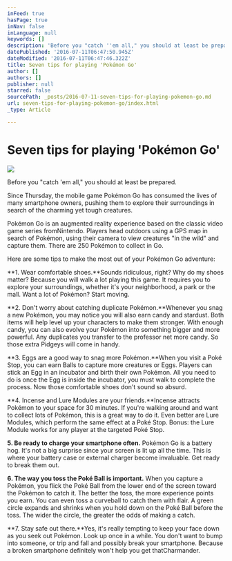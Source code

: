 ```yaml
---
inFeed: true
hasPage: true
inNav: false
inLanguage: null
keywords: []
description: 'Before you "catch ''em all," you should at least be prepared.'
datePublished: '2016-07-11T06:47:50.945Z'
dateModified: '2016-07-11T06:47:46.322Z'
title: Seven tips for playing 'Pokémon Go'
author: []
authors: []
publisher: null
starred: false
sourcePath: _posts/2016-07-11-seven-tips-for-playing-pokemon-go.md
url: seven-tips-for-playing-pokemon-go/index.html
_type: Article

---
```

# Seven tips for playing 'Pokémon Go'
![](https://the-grid-user-content.s3-us-west-2.amazonaws.com/45949850-3220-477c-ad37-2418343cb21d.png)

Before you "catch 'em all," you should at least be prepared.

Since Thursday, the mobile game Pokémon Go has consumed the lives of many smartphone owners, pushing them to explore their surroundings in search of the charming yet tough creatures.

Pokémon Go is an augmented reality experience based on the classic video game series fromNintendo. Players head outdoors using a GPS map in search of Pokémon, using their camera to view creatures "in the wild" and capture them. There are 250 Pokémon to collect in Go.

Here are some tips to make the most out of your Pokémon Go adventure:

**1\. Wear comfortable shoes.**Sounds ridiculous, right? Why do my shoes matter? Because you will walk a lot playing this game. It requires you to explore your surroundings, whether it's your neighborhood, a park or the mall. Want a lot of Pokémon? Start moving.

**2\. Don't worry about catching duplicate Pokémon.**Whenever you snag a new Pokémon, you may notice you will also earn candy and stardust. Both items will help level up your characters to make them stronger. With enough candy, you can also evolve your Pokémon into something bigger and more powerful. Any duplicates you transfer to the professor net more candy. So those extra Pidgeys will come in handy.

**3\. Eggs are a good way to snag more Pokémon.**When you visit a Poké Stop, you can earn Balls to capture more creatures or Eggs. Players can stick an Egg in an incubator and birth their own Pokémon. All you need to do is once the Egg is inside the incubator, you must walk to complete the process. Now those comfortable shoes don't sound so absurd.

**4\. Incense and Lure Modules are your friends.**Incense attracts Pokémon to your space for 30 minutes. If you're walking around and want to collect lots of Pokémon, this is a great way to do it. Even better are Lure Modules, which perform the same effect at a Poké Stop. Bonus: the Lure Module works for any player at the targeted Poké Stop.

**5\. Be ready to charge your smartphone often.** Pokémon Go is a battery hog. It's not a big surprise since your screen is lit up all the time. This is where your battery case or external charger become invaluable. Get ready to break them out.

**6\. The way you toss the Poké Ball is important.** When you capture a Pokémon, you flick the Poké Ball from the lower end of the screen toward the Pokémon to catch it. The better the toss, the more experience points you earn. You can even toss a curveball to catch them with flair. A green circle expands and shrinks when you hold down on the Poké Ball before the toss. The wider the circle, the greater the odds of making a catch.

**7\. Stay safe out there.**Yes, it's really tempting to keep your face down as you seek out Pokémon. Look up once in a while. You don't want to bump into someone, or trip and fall and possibly break your smartphone. Because a broken smartphone definitely won't help you get thatCharmander.